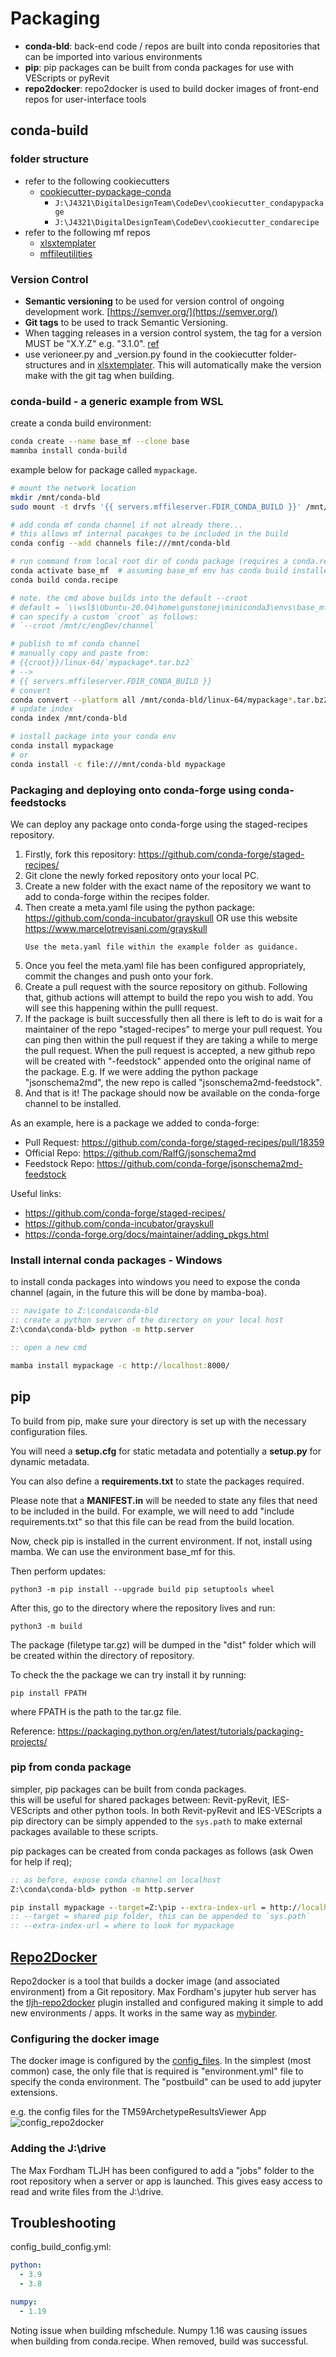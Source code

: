 # Packaging

- __conda-bld__: back-end code / repos are built into conda repositories that can be imported into various environments
- __pip__: pip packages can be built from conda packages for use with VEScripts or pyRevit
- __repo2docker__: repo2docker is used to build docker images of front-end repos for user-interface tools

## conda-build

### folder structure

- refer to the following cookiecutters
  - [cookiecutter-pypackage-conda](https://github.com/michaelaye/cookiecutter-pypackage-conda)
    - `J:\J4321\DigitalDesignTeam\CodeDev\cookiecutter_condapypackage`
    - `J:\J4321\DigitalDesignTeam\CodeDev\cookiecutter_condarecipe`
- refer to the following mf repos
  - [xlsxtemplater](https://github.com/gunstonej/xlsxtemplater)
  - [mffileutilities](https://github.com/buckettt/mffileutilities)

### Version Control

- __Semantic versioning__ to be used for version control of ongoing development work.
[https://semver.org/](https://semver.org/)
- __Git tags__ to be used to track Semantic Versioning.
- When tagging releases in a version control system, the tag for a version MUST be "X.Y.Z" e.g. "3.1.0". 
[ref](https://stackoverflow.com/questions/2006265/is-there-a-standard-naming-convention-for-git-tags)
- use verioneer.py and _version.py found in the cookiecutter folder-structures and in [xlsxtemplater](https://github.com/gunstonej/xlsxtemplater). This will automatically make the version make with the git tag when building.

### conda-build - a generic example from WSL

create a conda build environment: 

```bash
conda create --name base_mf --clone base
mamnba install conda-build
```

example below for package called `mypackage`.

```bash
# mount the network location
mkdir /mnt/conda-bld
sudo mount -t drvfs '{{ servers.mffileserver.FDIR_CONDA_BUILD }}' /mnt/conda-bld

# add conda mf conda channel if not already there... 
# this allows mf internal pacakges to be included in the build
conda config --add channels file:///mnt/conda-bld 

# run command from local root dir of conda package (requires a conda.recipe folder in the dir)
conda activate base_mf  # assuming base_mf env has conda build installed
conda build conda.recipe

# note. the cmd above builds into the default --croot
# default = `\\wsl$\Ubuntu-20.04\home\gunstonej\miniconda3\envs\base_mf\conda-bld`
# can specify a custom `croot` as follows:
# `--croot /mnt/c/engDev/channel`

# publish to mf conda channel
# manually copy and paste from:
# {{croot}}/linux-64/`mypackage*.tar.bz2`
# --> 
# {{ servers.mffileserver.FDIR_CONDA_BUILD }}
# convert
conda convert --platform all /mnt/conda-bld/linux-64/mypackage*.tar.bz2 --output-dir /mnt/conda-bld
# update index
conda index /mnt/conda-bld

# install package into your conda env
conda install mypackage
# or 
conda install -c file:///mnt/conda-bld mypackage
```

### Packaging and deploying onto conda-forge using conda-feedstocks

We can deploy any package onto conda-forge using the staged-recipes repository.

1. Firstly, fork this repository: https://github.com/conda-forge/staged-recipes/
2. Git clone the newly forked repository onto your local PC.
3. Create a new folder with the exact name of the repository we want to add to conda-forge within the recipes folder.
4. Then create a meta.yaml file using the python package: https://github.com/conda-incubator/grayskull OR use this website https://www.marcelotrevisani.com/grayskull
	```{note}
	Use the meta.yaml file within the example folder as guidance.
	```
5. Once you feel the meta.yaml file has been configured appropriately, commit the changes and push onto your fork.
6. Create a pull request with the source repository on github. Following that, github actions will attempt to build the repo you wish to add. 
You will see this happening within the pulll request.
7. If the package is built successfully then all there is left to do is wait for a maintainer of the repo "staged-recipes" to merge your pull request.
You can ping then within the pull request if they are taking a while to merge the pull request.
When the pull request is accepted, a new github repo will be created with "-feedstock" appended onto the original name of the package.
E.g. If we were adding the python package "jsonschema2md", the new repo is called "jsonschema2md-feedstock".
8. And that is it! The package should now be available on the conda-forge channel to be installed.
    
As an example, here is a package we added to conda-forge:
- Pull Request: https://github.com/conda-forge/staged-recipes/pull/18359
- Official Repo: https://github.com/RalfG/jsonschema2md
- Feedstock Repo: https://github.com/conda-forge/jsonschema2md-feedstock
	
Useful links:
- https://github.com/conda-forge/staged-recipes/
- https://github.com/conda-incubator/grayskull
- https://conda-forge.org/docs/maintainer/adding_pkgs.html


### Install internal conda packages - Windows

to install conda packages into windows you need to expose the conda channel (again, in the future this will be done by mamba-boa).

```bat
:: navigate to Z:\conda\conda-bld
:: create a python server of the directory on your local host
Z:\conda\conda-bld> python -m http.server

:: open a new cmd
```

```bat
mamba install mypackage -c http://localhost:8000/
```

## pip

To build from pip, make sure your directory is set up with the necessary configuration files. 

You will need a __setup.cfg__ for static metadata and potentially a __<span>setup.py</span>__ for dynamic metadata. 

You can also define a __requirements.txt__ to state the packages required. 

Please note that a __<span>MANIFEST.in</span>__ will be needed to state any files that need to be included in the build. For example, we will need to add "include requirements.txt" so that this file can be read from the build location.

Now, check pip is installed in the current environment. If not, install using mamba. We can use the environment base_mf for this.

Then perform updates: 

```
python3 -m pip install --upgrade build pip setuptools wheel
```

After this, go to the directory where the repository lives and run:

```
python3 -m build
``` 

The package (filetype tar.gz) will be dumped in the "dist" folder which will be created within the directory of repository.

To check the the package we can try install it by running:

```
pip install FPATH
```

where FPATH is the path to the tar.gz file.

Reference: https://packaging.python.org/en/latest/tutorials/packaging-projects/

### pip from conda package

simpler, pip packages can be built from conda packages.  
this will be useful for shared packages between: Revit-pyRevit, IES-VEScripts and other python tools.
In both Revit-pyRevit and IES-VEScripts a pip directory can be simply appended to the `sys.path` to make external packages available to these scripts.

pip packages can be created from conda packages as follows (ask Owen for help if req);

```bat
:: as before, expose conda channel on localhost
Z:\conda\conda-bld> python -m http.server

pip install mypackage --target=Z:\pip --extra-index-url = http://localhost:8000/
:: --target = shared pip folder, this can be appended to `sys.path`
:: --extra-index-url = where to look for mypackage
```

## [Repo2Docker](https://repo2docker.readthedocs.io/en/latest/usage.html)

Repo2docker is a tool that builds a docker image (and associated environment) from a Git repository.
Max Fordham's jupyter hub server has the [tljh-repo2docker](https://github.com/plasmabio/tljh-repo2docker) plugin installed
and configured making it simple to add new environments / apps. It works in the same way as [mybinder](https://mybinder.org/).

### Configuring the docker image

The docker image is configured by the [config_files](https://mybinder.readthedocs.io/en/latest/using/config_files.html).
In the simplest (most common) case, the only file that is required is "environment.yml" file to specify the conda environment.
The "postbuild" can be used to add jupyter extensions.

e.g. the config files for the TM59ArchetypeResultsViewer App
![config_repo2docker](images/config_repo2docker.png)

### Adding the J:\drive

The Max Fordham TLJH has been configured to add a "jobs" folder to the root repository when a server or app is launched.
This gives easy access to read and write files from the J:\drive.

## Troubleshooting

config_build_config.yml:

```yaml 
python:
  - 3.9
  - 3.8

numpy:
  - 1.19
```

Noting issue when building mfschedule. Numpy 1.16 was causing issues when building from conda.recipe. When removed, build was successful.